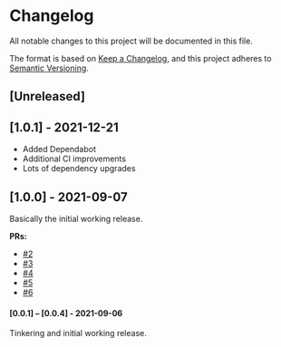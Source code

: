 # Changelog

All notable changes to this project will be documented in this file.

The format is based on [Keep a Changelog](https://keepachangelog.com/en/1.0.0/), and this project adheres to [Semantic Versioning](https://semver.org/spec/v2.0.0.html).

## [Unreleased]

## [1.0.1] - 2021-12-21

- Added Dependabot
- Additional CI improvements
- Lots of dependency upgrades

## [1.0.0] - 2021-09-07

Basically the initial working release.

**PRs:**

- [#2](https://github.com/sharesight/find-github-pull-request/pull/2)
- [#3](https://github.com/sharesight/find-github-pull-request/pull/3)
- [#4](https://github.com/sharesight/find-github-pull-request/pull/4)
- [#5](https://github.com/sharesight/find-github-pull-request/pull/5)
- [#6](https://github.com/sharesight/find-github-pull-request/pull/6)

#### [0.0.1] – [0.0.4] - 2021-09-06

Tinkering and initial working release.
